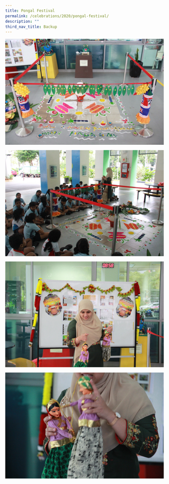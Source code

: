 ```yaml
---
title: Pongal Festival
permalink: /celebrations/2020/pongal-festival/
description: ""
third_nav_title: Backup
---
```

![Pongal Festival](/images/Celebrations/2020/Pongal%20Festival/pf2020-1.jpg)

![Pongal Festival](/images/Celebrations/2020/Pongal%20Festival/pf2020-2.jpg)

![Pongal Festival](/images/Celebrations/2020/Pongal%20Festival/pf2020-3.jpg)

![Pongal Festival](/images/Celebrations/2020/Pongal%20Festival/pf2020-4.jpg)